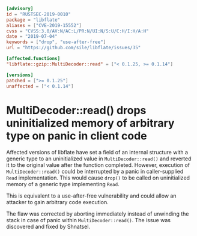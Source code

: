 ```toml
[advisory]
id = "RUSTSEC-2019-0010"
package = "libflate"
aliases = ["CVE-2019-15552"]
cvss = "CVSS:3.0/AV:N/AC:L/PR:N/UI:N/S:U/C:H/I:H/A:H"
date = "2019-07-04"
keywords = ["drop", "use-after-free"]
url = "https://github.com/sile/libflate/issues/35"

[affected.functions]
"libflate::gzip::MultiDecoder::read" = ["< 0.1.25, >= 0.1.14"]

[versions]
patched = [">= 0.1.25"]
unaffected = ["< 0.1.14"]
```

# MultiDecoder::read() drops uninitialized memory of arbitrary type on panic in client code

Affected versions of libflate have set a field of an internal structure with a generic type to an uninitialized value in `MultiDecoder::read()` and reverted it to the original value after the function completed. However, execution of `MultiDecoder::read()` could be interrupted by a panic in caller-supplied `Read` implementation. This would cause `drop()` to be called on uninitialized memory of a generic type implementing `Read`.

This is equivalent to a use-after-free vulnerability and could allow an attacker to gain arbitrary code execution.

The flaw was corrected by aborting immediately instead of unwinding the stack in case of panic within `MultiDecoder::read()`. The issue was discovered and fixed by Shnatsel.
